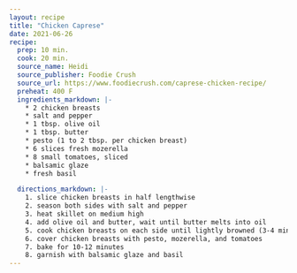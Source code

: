 ```yaml
---
layout: recipe
title: "Chicken Caprese"
date: 2021-06-26
recipe:
  prep: 10 min.
  cook: 20 min.
  source_name: Heidi
  source_publisher: Foodie Crush
  source_url: https://www.foodiecrush.com/caprese-chicken-recipe/
  preheat: 400 F
  ingredients_markdown: |-
    * 2 chicken breasts
    * salt and pepper
    * 1 tbsp. olive oil
    * 1 tbsp. butter
    * pesto (1 to 2 tbsp. per chicken breast)
    * 6 slices fresh mozerella
    * 8 small tomatoes, sliced
    * balsamic glaze
    * fresh basil

  directions_markdown: |-
    1. slice chicken breasts in half lengthwise
    2. season both sides with salt and pepper
    3. heat skillet on medium high
    4. add olive oil and butter, wait until butter melts into oil
    5. cook chicken breasts on each side until lightly browned (3-4 min)
    6. cover chicken breasts with pesto, mozerella, and tomatoes
    7. bake for 10-12 minutes
    8. garnish with balsamic glaze and basil
---
```

